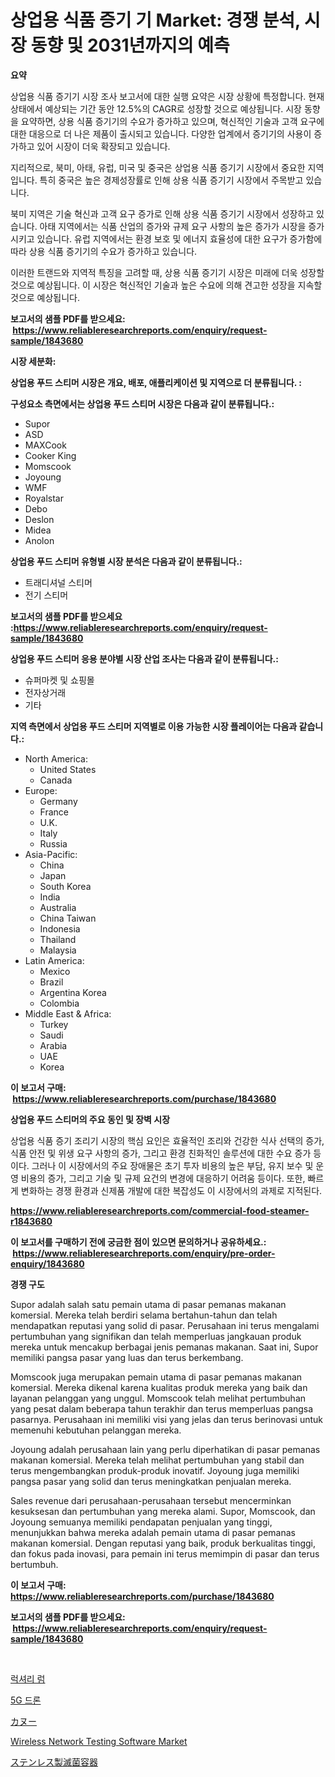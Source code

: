 <p><h1>상업용 식품 증기 기 Market: 경쟁 분석, 시장 동향 및 2031년까지의 예측</h1></p><p><strong>요약</strong></p>
<p><p>상업용 식품 증기기 시장 조사 보고서에 대한 실행 요약은 시장 상황에 특정합니다. 현재 상태에서 예상되는 기간 동안 12.5%의 CAGR로 성장할 것으로 예상됩니다. 시장 동향을 요약하면, 상용 식품 증기기의 수요가 증가하고 있으며, 혁신적인 기술과 고객 요구에 대한 대응으로 더 나은 제품이 출시되고 있습니다. 다양한 업계에서 증기기의 사용이 증가하고 있어 시장이 더욱 확장되고 있습니다.</p><p>지리적으로, 북미, 아태, 유럽, 미국 및 중국은 상업용 식품 증기기 시장에서 중요한 지역입니다. 특히 중국은 높은 경제성장률로 인해 상용 식품 증기기 시장에서 주목받고 있습니다.</p><p>북미 지역은 기술 혁신과 고객 요구 증가로 인해 상용 식품 증기기 시장에서 성장하고 있습니다. 아태 지역에서는 식품 산업의 증가와 규제 요구 사항의 높은 증가가 시장을 증가시키고 있습니다. 유럽 지역에서는 환경 보호 및 에너지 효율성에 대한 요구가 증가함에 따라 상용 식품 증기기의 수요가 증가하고 있습니다.</p><p>이러한 트랜드와 지역적 특징을 고려할 때, 상용 식품 증기기 시장은 미래에 더욱 성장할 것으로 예상됩니다. 이 시장은 혁신적인 기술과 높은 수요에 의해 견고한 성장을 지속할 것으로 예상됩니다.</p></p>
<p><strong>보고서의 샘플 PDF를 받으세요: &nbsp;<a href="https://www.reliableresearchreports.com/enquiry/request-sample/1843680">https://www.reliableresearchreports.com/enquiry/request-sample/1843680</a></strong></p>
<p><strong>시장 세분화:</strong></p>
<p><strong> 상업용 푸드 스티머 시장은 개요, 배포, 애플리케이션 및 지역으로 더 분류됩니다. :</strong></p>
<p><strong>구성요소 측면에서는 상업용 푸드 스티머 시장은 다음과 같이 분류됩니다.:</strong></p>
<p><ul><li>Supor</li><li>ASD</li><li>MAXCook</li><li>Cooker King</li><li>Momscook</li><li>Joyoung</li><li>WMF</li><li>Royalstar</li><li>Debo</li><li>Deslon</li><li>Midea</li><li>Anolon</li></ul></p>
<p><strong> 상업용 푸드 스티머 유형별 시장 분석은 다음과 같이 분류됩니다.:</strong></p>
<p><ul><li>트래디셔널 스티머</li><li>전기 스티머</li></ul></p>
<p><strong>보고서의 샘플 PDF를 받으세요 :<a href="https://www.reliableresearchreports.com/enquiry/request-sample/1843680">https://www.reliableresearchreports.com/enquiry/request-sample/1843680</a></strong></p>
<p><strong> 상업용 푸드 스티머 응용 분야별 시장 산업 조사는 다음과 같이 분류됩니다.:</strong></p>
<p><ul><li>슈퍼마켓 및 쇼핑몰</li><li>전자상거래</li><li>기타</li></ul></p>
<p><strong>지역 측면에서 상업용 푸드 스티머 지역별로 이용 가능한 시장 플레이어는 다음과 같습니다.:</strong></p>
<p><ul>
    <li>
        North America:
        <ul>
            <li>United States</li>
            <li>Canada</li>
        </ul>
    </li>
    <li>
        Europe:
        <ul>
            <li>Germany</li>
            <li>France</li>
            <li>U.K.</li>
            <li>Italy</li>
            <li>Russia</li>
        </ul>
    </li>
    <li>
        Asia-Pacific:
        <ul>
            <li>China</li>
            <li>Japan</li>
            <li>South Korea</li>
            <li>India</li>
            <li>Australia</li>
            <li>China Taiwan</li>
            <li>Indonesia</li>
            <li>Thailand</li>
            <li>Malaysia</li>
        </ul>
    </li>
    <li>
        Latin America:
        <ul>
            <li>Mexico</li>
            <li>Brazil</li>
            <li>Argentina Korea</li>
            <li>Colombia</li>
        </ul>
    </li>
    <li>
        Middle East & Africa:
        <ul>
            <li>Turkey</li>
            <li>Saudi</li>
            <li>Arabia</li>
            <li>UAE</li>
            <li>Korea</li>
        </ul>
    </li>
    </ul></p>
<p><strong>이 보고서 구매: &nbsp;<a href="https://www.reliableresearchreports.com/purchase/1843680">https://www.reliableresearchreports.com/purchase/1843680</a></strong></p>
<p><strong>상업용 푸드 스티머의 주요 동인 및 장벽 시장</strong></p>
<p><p>상업용 식품 증기 조리기 시장의 핵심 요인은 효율적인 조리와 건강한 식사 선택의 증가, 식품 안전 및 위생 요구 사항의 증가, 그리고 환경 친화적인 솔루션에 대한 수요 증가 등이다. 그러나 이 시장에서의 주요 장애물은 초기 투자 비용의 높은 부담, 유지 보수 및 운영 비용의 증가, 그리고 기술 및 규제 요건의 변경에 대응하기 어려움 등이다. 또한, 빠르게 변화하는 경쟁 환경과 신제품 개발에 대한 복잡성도 이 시장에서의 과제로 지적된다.</p></p>
<p><strong><a href="https://www.reliableresearchreports.com/commercial-food-steamer-r1843680">https://www.reliableresearchreports.com/commercial-food-steamer-r1843680</a></strong></p>
<p><strong>이 보고서를 구매하기 전에 궁금한 점이 있으면 문의하거나 공유하세요.: &nbsp;<a href="https://www.reliableresearchreports.com/enquiry/pre-order-enquiry/1843680">https://www.reliableresearchreports.com/enquiry/pre-order-enquiry/1843680</a></strong></p>
<p><strong>경쟁 구도</strong></p>
<p><p>Supor adalah salah satu pemain utama di pasar pemanas makanan komersial. Mereka telah berdiri selama bertahun-tahun dan telah mendapatkan reputasi yang solid di pasar. Perusahaan ini terus mengalami pertumbuhan yang signifikan dan telah memperluas jangkauan produk mereka untuk mencakup berbagai jenis pemanas makanan. Saat ini, Supor memiliki pangsa pasar yang luas dan terus berkembang.</p><p>Momscook juga merupakan pemain utama di pasar pemanas makanan komersial. Mereka dikenal karena kualitas produk mereka yang baik dan layanan pelanggan yang unggul. Momscook telah melihat pertumbuhan yang pesat dalam beberapa tahun terakhir dan terus memperluas pangsa pasarnya. Perusahaan ini memiliki visi yang jelas dan terus berinovasi untuk memenuhi kebutuhan pelanggan mereka.</p><p>Joyoung adalah perusahaan lain yang perlu diperhatikan di pasar pemanas makanan komersial. Mereka telah melihat pertumbuhan yang stabil dan terus mengembangkan produk-produk inovatif. Joyoung juga memiliki pangsa pasar yang solid dan terus meningkatkan penjualan mereka.</p><p>Sales revenue dari perusahaan-perusahaan tersebut mencerminkan kesuksesan dan pertumbuhan yang mereka alami. Supor, Momscook, dan Joyoung semuanya memiliki pendapatan penjualan yang tinggi, menunjukkan bahwa mereka adalah pemain utama di pasar pemanas makanan komersial. Dengan reputasi yang baik, produk berkualitas tinggi, dan fokus pada inovasi, para pemain ini terus memimpin di pasar dan terus bertumbuh.</p></p>
<p><strong>이 보고서 구매: &nbsp; <a href="https://www.reliableresearchreports.com/purchase/1843680">https://www.reliableresearchreports.com/purchase/1843680</a></strong></p>
<p><strong>보고서의 샘플 PDF를 받으세요: &nbsp;<a href="https://www.reliableresearchreports.com/enquiry/request-sample/1843680">https://www.reliableresearchreports.com/enquiry/request-sample/1843680</a></strong><strong></strong></p>
<p>&nbsp;</p>
<p><p><a href="https://medium.com/@kirby6567566/%EA%B3%A0%EA%B8%89-%EB%9F%BC-%EC%8B%9C%EC%9E%A5-2031%EB%85%84%EA%B9%8C%EC%A7%80%EC%9D%98-%ED%8A%B8%EB%A0%8C%EB%93%9C-%EC%98%88%EC%B8%A1-%EB%B0%8F-%EA%B2%BD%EC%9F%81-%EB%B6%84%EC%84%9D-6bd5479e585d">럭셔리 럼</a></p><p><a href="https://medium.com/@wilsoniehn789562023/5g-%EB%93%9C%EB%A1%A0-%EC%8B%9C%EC%9E%A5-%EB%B6%84%EC%84%9D-%EA%B7%B8%EC%9D%98-cagr-%EC%8B%9C%EC%9E%A5-%EC%84%B8%EB%B6%84%ED%99%94-%EB%B0%8F-%EA%B8%80%EB%A1%9C%EB%B2%8C-%EC%82%B0%EC%97%85-%EA%B0%9C%EC%9A%94-23926edb6d57">5G 드론</a></p><p><a href="https://medium.com/@levihamilton5801940/%E3%82%AB%E3%83%8C%E3%83%BC%E3%83%9E%E3%83%BC%E3%82%B1%E3%83%83%E3%83%88%E3%81%AE%E3%83%A1%E3%83%88%E3%83%AA%E3%82%AF%E3%82%B9%E3%81%AE%E3%83%87%E3%82%B3%E3%83%BC%E3%83%89-%E5%B8%82%E5%A0%B4%E3%82%B7%E3%82%A7%E3%82%A2-%E3%83%88%E3%83%AC%E3%83%B3%E3%83%89-%E6%88%90%E9%95%B7%E3%83%91%E3%82%BF%E3%83%BC%E3%83%B3-b4960d9b057d">カヌー</a></p><p><a href="https://github.com/BryceTownsendr/Market-Research-Report-List-4/blob/main/wireless-network-testing-software-market.md">Wireless Network Testing Software Market</a></p><p><a href="https://medium.com/@aaronanfotrrd897367/%E3%82%B9%E3%83%86%E3%83%B3%E3%83%AC%E3%82%B9%E8%A3%BD%E6%AE%BA%E8%8F%8C%E5%AE%B9%E5%99%A8%E3%81%AE%E5%B8%82%E5%A0%B4%E5%8B%95%E5%90%91%E3%81%A8%E5%B8%82%E5%A0%B4%E5%88%86%E6%9E%90%E3%81%AF-2024%E5%B9%B4%E3%81%8B%E3%82%892031%E5%B9%B4%E3%81%BE%E3%81%A7%E3%81%AE%E6%9C%9F%E9%96%93%E3%81%AB%E4%BA%88%E6%B8%AC%E3%81%95%E3%82%8C%E3%81%A6%E3%81%84%E3%81%BE%E3%81%99-badc42d7dd0b">ステンレス製滅菌容器</a></p></p>